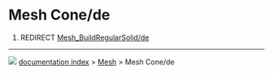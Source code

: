 # Mesh Cone/de
1.  REDIRECT [Mesh_BuildRegularSolid/de](Mesh_BuildRegularSolid/de.md)



---
![](images/Button_right.svg) [documentation index](../README.md) > [Mesh](Mesh_Workbench.md) > Mesh Cone/de
